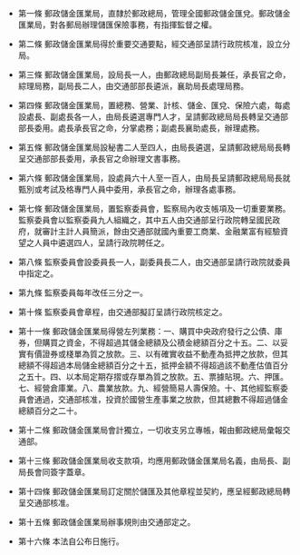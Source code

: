 * 第一條 郵政儲金匯業局，直隸於郵政總局，管理全國郵政儲金匯兌。郵政儲金匯業局，對各郵局辦理儲匯保險事務，有指揮監督之權。

* 第二條 郵政儲金匯業局得於重要交通要點，經交通部呈請行政院核准，設立分局。

* 第三條 郵政儲金匯業局，設局長一人，由郵政總局副局長兼任，承長官之命，綜理局務，副局長二人，由交通部部長遴派，襄助局長處理局務。

* 第四條 郵政儲金匯業局，置總務、營業、計核、儲金、匯兌、保險六處，每處設處長、副處長各一人，由局長遴選專門人才，呈請郵政總局局長轉呈交通部部長委用。處長承長官之命，分掌處務；副處長襄助處長，辦理處務。

* 第五條 郵政儲金匯業局設秘書二人至四人，由局長遴選，呈請郵政總局局長轉呈交通部部長委用，承長官之命辦理文書事務。

* 第六條 郵政儲金匯業局，設處員六十人至一百人，由局長呈請郵政總局局長就甄別或考試及格專門人員中委用，承長官之命，辦理各處事務。

* 第七條 郵政儲金匯業局，置監察委員會，監察局內收支帳項及一切重要業務。監察委員會以監察委員九人組織之，其中五人由交通部呈行政院轉呈國民政府，就審計主計人員簡派，餘由交通部就國內重要工商業、金融業富有經驗資望之人員中遴選四人，呈請行政院聘任之。

* 第八條 監察委員會設委員長一人，副委員長二人，由交通部呈請行政院就委員中指定之。

* 第九條 監察委員每年改任三分之一。

* 第十條 監察委員會章程，由交通部擬訂呈請行政院核定之。

* 第十一條 郵政儲金匯業局得營左列業務：一、購買中央政府發行之公債、庫券，但購買之資金，不得超過其儲金總額及公積金總額百分之十五。二、以妥實有價證券或棧單為質之放款。三、以有確實收益不動產為抵押之放款，但其總額不得超過本局儲金總額百分之十五，抵押金額不得超過該不動產估值百分之五十。四、以本局定期存摺或存單為質之放款。五、票據貼現。六、押匯。七、經營倉庫業。八、農業放款。九、經營簡易人壽保險。十、其他經監察委員會通過，交通部核准，投資於國營生產事業之放款，但其總數不得超過儲金總額百分之二十。

* 第十二條 郵政儲金匯業局會計獨立，一切收支另立專帳，報由郵政總局彙報交通部。

* 第十三條 郵政儲金匯業局收支款項，均應用郵政儲金匯業局名義，由局長、副局長會同簽字蓋章。

* 第十四條 郵政儲金匯業局訂定關於儲匯及其他章程並契約，應呈經郵政總局轉呈交通部核准。

* 第十五條 郵政儲金匯業局辦事規則由交通部定之。

* 第十六條 本法自公布日施行。

